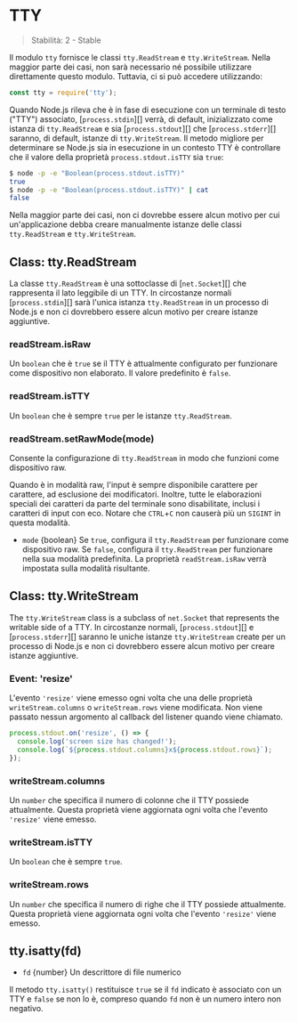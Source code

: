 # TTY

<!--introduced_in=v0.10.0-->

> Stabilità: 2 - Stable

Il modulo `tty` fornisce le classi `tty.ReadStream` e `tty.WriteStream`. Nella maggior parte dei casi, non sarà necessario né possibile utilizzare direttamente questo modulo. Tuttavia, ci si può accedere utilizzando:

```js
const tty = require('tty');
```

Quando Node.js rileva che è in fase di esecuzione con un terminale di testo ("TTY") associato, [`process.stdin`][] verrà, di default, inizializzato come istanza di `tty.ReadStream` e sia [`process.stdout`][] che [`process.stderr`][] saranno, di default, istanze di `tty.WriteStream`. Il metodo migliore per determinare se Node.js sia in esecuzione in un contesto TTY è controllare che il valore della proprietà `process.stdout.isTTY` sia `true`:

```sh
$ node -p -e "Boolean(process.stdout.isTTY)"
true
$ node -p -e "Boolean(process.stdout.isTTY)" | cat
false
```

Nella maggior parte dei casi, non ci dovrebbe essere alcun motivo per cui un'applicazione debba creare manualmente istanze delle classi `tty.ReadStream` e `tty.WriteStream`.

## Class: tty.ReadStream
<!-- YAML
added: v0.5.8
-->

La classe `tty.ReadStream` è una sottoclasse di [`net.Socket`][] che rappresenta il lato leggibile di un TTY. In circostanze normali [`process.stdin`][] sarà l'unica istanza `tty.ReadStream` in un processo di Node.js e non ci dovrebbero essere alcun motivo per creare istanze aggiuntive.

### readStream.isRaw
<!-- YAML
added: v0.7.7
-->

Un `boolean` che è `true` se il TTY è attualmente configurato per funzionare come dispositivo non elaborato. Il valore predefinito è `false`.

### readStream.isTTY
<!-- YAML
added: v0.5.8
-->

Un `boolean` che è sempre `true` per le istanze `tty.ReadStream`.

### readStream.setRawMode(mode)
<!-- YAML
added: v0.7.7
-->

Consente la configurazione di `tty.ReadStream` in modo che funzioni come dispositivo raw.

Quando è in modalità raw, l'input è sempre disponibile carattere per carattere, ad esclusione dei modificatori. Inoltre, tutte le elaborazioni speciali dei caratteri da parte del terminale sono disabilitate, inclusi i caratteri di input con eco. Notare che `CTRL`+`C` non causerà più un `SIGINT` in questa modalità.

* `mode` {boolean} Se `true`, configura il `tty.ReadStream` per funzionare come dispositivo raw. Se `false`, configura il `tty.ReadStream` per funzionare nella sua modalità predefinita. La proprietà `readStream.isRaw` verrà impostata sulla modalità risultante.

## Class: tty.WriteStream
<!-- YAML
added: v0.5.8
-->

The `tty.WriteStream` class is a subclass of `net.Socket` that represents the writable side of a TTY. In circostanze normali, [`process.stdout`][] e [`process.stderr`][] saranno le uniche istanze `tty.WriteStream` create per un processo di Node.js e non ci dovrebbero essere alcun motivo per creare istanze aggiuntive.

### Event: 'resize'
<!-- YAML
added: v0.7.7
-->

L'evento `'resize'` viene emesso ogni volta che una delle proprietà `writeStream.columns` o `writeStream.rows` viene modificata. Non viene passato nessun argomento al callback del listener quando viene chiamato.

```js
process.stdout.on('resize', () => {
  console.log('screen size has changed!');
  console.log(`${process.stdout.columns}x${process.stdout.rows}`);
});
```

### writeStream.columns
<!-- YAML
added: v0.7.7
-->

Un `number` che specifica il numero di colonne che il TTY possiede attualmente. Questa proprietà viene aggiornata ogni volta che l'evento `'resize'` viene emesso.

### writeStream.isTTY
<!-- YAML
added: v0.5.8
-->

Un `boolean` che è sempre `true`.

### writeStream.rows
<!-- YAML
added: v0.7.7
-->

Un `number` che specifica il numero di righe che il TTY possiede attualmente. Questa proprietà viene aggiornata ogni volta che l'evento `'resize'` viene emesso.

## tty.isatty(fd)
<!-- YAML
added: v0.5.8
-->

* `fd` {number} Un descrittore di file numerico

Il metodo `tty.isatty()` restituisce `true` se il `fd` indicato è associato con un TTY e `false` se non lo è, compreso quando `fd` non è un numero intero non negativo.
